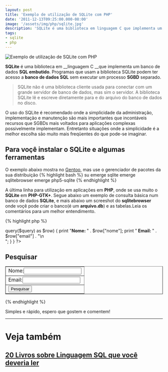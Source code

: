 ```yaml
---
layout: post
title: 'Exemplo de utilização de SQLite com PHP'
date: '2011-12-13T09:25:00.000-08:00'
image: '/assets/img/php/sqlite.jpg'
description: 'SQLite é uma biblioteca em linguagem C que implementa um banco de dados SQL embutido.'
tags:
- sqlite
- php
---
```


![Exemplo de utilização de SQLite com PHP](/assets/img/php/sqlite.jpg "Exemplo de utilização de SQLite com PHP")

__SQLite__ é uma biblioteca em __linguagem C __que implementa um banco de dados __SQL embutido__. Programas que usam a biblioteca SQLite podem ter acesso a __banco de dados SQL__ sem executar um processo __SGBD__ separado.

> SQLite não é uma biblioteca cliente usada para conectar com um grande servidor de banco de dados, mas sim o servidor. A biblioteca SQLite lê e escreve diretamente para e do arquivo do banco de dados no disco.

O uso do SQLite é recomendado onde a simplicidade da administração, implementação e manutenção são mais importantes que incontáveis recursos que SGBDs mais voltados para aplicações complexas possivelmente implementam. Entretanto situações onde a simplicidade é a melhor escolha são muito mais freqüentes do que pode-se imaginar.

## Para voçê instalar o SQLite e algumas ferramentas

O exemplo abaixo mostra no [Gentoo](http://www.terminalroot.com.br/tags#gentoo), mas use o gerenciador de pacotes da sua distribuição
{% highlight bash %}
su
emerge sqlite
emerge sqlitebrowser
emerge php5-sqlite
{% endhighlight %}

A última linha para utilização em aplicações em __PHP__, onde se usa muito o __SQLite__ em __PHP-GTK+__. Segue abaixo um exemplo de consulta básica num banco de dados __SQLite__, e mais abaixo um screeshot do __sqlitebrowser__ onde voçê pode criar o banco(é um __arquivo.db__) e as tabelas.Leia os comentários para um melhor entendimento.

{% highlight php %}
<?php
  //condição para iniciar o código
  if(isset($_POST['pesquisar'])){
    //extrair o POST e gerar as variaveis
    extract($_POST);
       /* utilizando o PDO para conectar o SQLite, o arquivo foi pre-criado com a tabela e já há dados inseridos(feito utilizando SQLite Browser com a imagem logo abaixo), não é possível abrir com editor de texto esse arquivo */
    $dbh = new PDO('sqlite:teste.db');
        //loop foreach para exibirmos os valores
    foreach ($dbh->query($query) as $row) {
          print "<b>Nome: </b>" . $row["nome"];
          print "<b> Email: </b>" . $row["email"] . "\n<br />";
        }
  }
?>
<h2>Pesquisar</h2>
<table border="1">
  <form action="" method="post">
    <tr><td>Nome:<input type="text" name="nome" /></td></tr>
    <tr><td>Email:<input type="text" name="email" /></td></tr>
    <tr><td><input type="submit" name="pesquisar" value="Pesquisar"/></td></tr>
</table> 
{% endhighlight %}

Simples e rápido, espero que gostem e comentem!

---

# Veja também 
## [20 Livros sobre Linguagem SQL que você deveria ler](https://terminalroot.com.br/2023/05/20-livros-sobre-linguagem-sql-que-voce-deveria-ler.html)

<script async src="https://pagead2.googlesyndication.com/pagead/js/adsbygoogle.js"></script>

<!-- Informat -->
<ins class="adsbygoogle"
 style="display:block"
 data-ad-client="ca-pub-2838251107855362"
 data-ad-slot="2327980059"
 data-ad-format="auto"
 data-full-width-responsive="true"></ins>

<script>
(adsbygoogle = window.adsbygoogle || []).push({});
</script>



